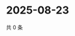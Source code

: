 # 2025-08-23

共 0 条

<!-- BEGIN ZHIHUQUESTIONS -->
<!-- 最后更新时间 Sat Aug 23 2025 21:18:58 GMT+0800 (China Standard Time) -->

<!-- END ZHIHUQUESTIONS -->
